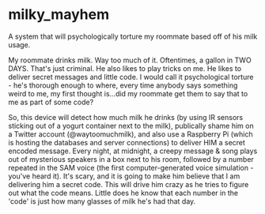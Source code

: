 # milky_mayhem
A system that will psychologically torture my roommate based off of his milk usage.

My roommate drinks milk. Way too much of it. Oftentimes, a gallon in TWO DAYS. That's just criminal.
He also likes to play tricks on me. He likes to deliver secret messages and little code. I would call it psychological torture - he's thorough enough to where, every time anybody says something weird to me, my first thought is...did my roommate get them to say that to me as part of some code?

So, this device will detect how much milk he drinks (by using IR sensors sticking out of a yogurt container next to the milk), publically shame him on a Twitter account (@waytoomuchmilk), and also use a Raspberry Pi (which is hosting the databases and server connections) to deliver HIM a secret encoded message. Every night, at midnight, a creepy message & song plays out of mysterious speakers in a box next to his room, followed by a number repeated in the SAM voice (the first computer-generated voice simulation - you've heard it). It's scary, and it is going to make him believe that I am delivering him a secret code. This will drive him crazy as he tries to figure out what the code means. Little does he know that each number in the 'code' is just how many glasses of milk he's had that day. 
